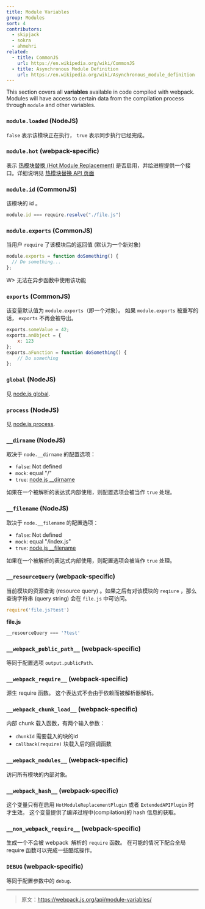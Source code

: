 ```yaml
---
title: Module Variables
group: Modules
sort: 4
contributors:
  - skipjack
  - sokra
  - ahmehri
related:
  - title: CommonJS
    url: https://en.wikipedia.org/wiki/CommonJS
  - title: Asynchronous Module Definition
    url: https://en.wikipedia.org/wiki/Asynchronous_module_definition
---
```


This section covers all __variables__ available in code compiled with webpack. Modules will have access to certain data from the compilation process through `module` and other variables.


### `module.loaded` (NodeJS)

`false` 表示该模块正在执行， `true` 表示同步执行已经完成。


### `module.hot` (webpack-specific)

表示 [热模块替换 (Hot Module Replacement)](/concepts/hot-module-replacement) 是否启用，并给进程提供一个接口。详细说明见 [热模块替换 API 页面](/api/hot-module-replacement)


### `module.id` (CommonJS)

该模块的 id 。

``` javascript
module.id === require.resolve("./file.js")
```


### `module.exports` (CommonJS)

当用户 `require` 了该模块后的返回值 (默认为一个新对象)

``` javascript
module.exports = function doSomething() {
  // Do something...
};
```

W> 无法在异步函数中使用该功能


### `exports` (CommonJS)

该变量默认值为 `module.exports`（即一个对象）。 如果 `module.exports` 被重写的话， `exports` 不再会被导出。

``` javascript
exports.someValue = 42;
exports.anObject = {
    x: 123
};
exports.aFunction = function doSomething() {
    // Do something
};
```


### `global` (NodeJS)

见 [node.js global](http://nodejs.org/api/globals.html#globals_global).


### `process` (NodeJS)

见 [node.js process](http://nodejs.org/api/process.html).


### `__dirname` (NodeJS)

取决于 `node.__dirname` 的配置选项：

* `false`: Not defined
* `mock`: equal "/"
* `true`: [node.js __dirname](http://nodejs.org/api/globals.html#globals_dirname)

如果在一个被解析的表达式内部使用，则配置选项会被当作 `true` 处理。


### `__filename` (NodeJS)

取决于 `node.__filename` 的配置选项：

* `false`: Not defined
* `mock`: equal "/index.js"
* `true`: [node.js __filename](http://nodejs.org/api/globals.html#globals_filename)

如果在一个被解析的表达式内部使用，则配置选项会被当作 `true` 处理。


### `__resourceQuery` (webpack-specific)

当前模块的资源查询 (resource query) 。如果之后有对该模块的 `reqiure` ，那么查询字符串 (query string) 会在 `file.js` 中可访问。

``` javascript
require('file.js?test')
```

__file.js__

``` javascript
__resourceQuery === '?test'
```


### `__webpack_public_path__` (webpack-specific)

等同于配置选项 `output.publicPath`.


### `__webpack_require__` (webpack-specific)

源生 require 函数。 这个表达式不会由于依赖而被解析器解析。


### `__webpack_chunk_load__` (webpack-specific)

内部 chunk 载入函数，有两个输入参数：

* `chunkId` 需要载入的块的id
* `callback(require)` 块载入后的回调函数


### `__webpack_modules__` (webpack-specific)

访问所有模块的内部对象。


### `__webpack_hash__` (webpack-specific)

这个变量只有在启用 `HotModuleReplacementPlugin` 或者 `ExtendedAPIPlugin` 时才生效。 这个变量提供了编译过程中(compilation)的 hash 信息的获取。


### `__non_webpack_require__` (webpack-specific)

生成一个不会被 webpack  解析的 `require` 函数。 在可能的情况下配合全局 require 函数可以完成一些酷炫操作。


### `DEBUG`  (webpack-specific)

等同于配置参数中的 `debug`.

***

> 原文：https://webpack.js.org/api/module-variables/
